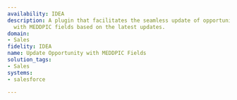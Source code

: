 ```yaml
---
availability: IDEA
description: A plugin that facilitates the seamless update of opportunity records
  with MEDDPIC fields based on the latest updates.
domain:
- Sales
fidelity: IDEA
name: Update Opportunity with MEDDPIC Fields
solution_tags:
- Sales
systems:
- salesforce

---
```

